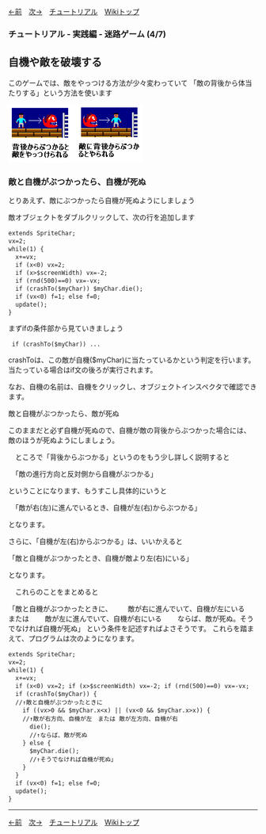 
[←前](./tr-maze03)&emsp;[次→](./tr-maze05)&emsp;[チュートリアル](./tutorial)&emsp;[Wikiトップ](./)

<title>チュートリアル - 実践編 - 迷路ゲーム (4/7) - 自機や敵を破壊する</title>

### チュートリアル - 実践編 - 迷路ゲーム (4/7)
## 自機や敵を破壊する


このゲームでは、敵をやっつける方法が少々変わっていて 「敵の背後から体当たりする」という方法を使います

![how2kill.png](./img/how2kill.png)

### 敵と自機がぶつかったら、自機が死ぬ

とりあえず、敵にぶつかったら自機が死ぬようにしましょう

敵オブジェクトをダブルクリックして、次の行を追加します

```
extends SpriteChar;
vx=2;
while(1) {
  x+=vx;
  if (x<0) vx=2;
  if (x>$screenWidth) vx=-2;
  if (rnd(500)==0) vx=-vx;
  if (crashTo($myChar)) $myChar.die();
  if (vx<0) f=1; else f=0;
  update();
}
```

まずifの条件部から見ていきましょう

```
 if (crashTo($myChar)) ...
```

crashToは、この敵が自機($myChar)に当たっているかという判定を行います。  
当たっている場合はif文の後ろが実行されます。

なお、自機の名前は、自機をクリックし、オブジェクトインスペクタで確認できます。

敵と自機がぶつかったら、敵が死ぬ

このままだと必ず自機が死ぬので、自機が敵の背後からぶつかった場合には、  
敵のほうが死ぬようにしましょう。

　ところで「背後からぶつかる」というのをもう少し詳しく説明すると

　「敵の進行方向と反対側から自機がぶつかる」

ということになります、もうすこし具体的にいうと

　「敵が右(左)に進んでいるとき、自機が左(右)からぶつかる」

となります。

さらに、「自機が左(右)からぶつかる」は、いいかえると

「敵と自機がぶつかったとき、自機が敵より左(右)にいる」

となります。

　これらのことをまとめると


「敵と自機がぶつかったときに、
　　敵が右に進んでいて、自機が左にいる　または
　　敵が左に進んでいて、自機が右にいる
　　ならば、敵が死ぬ。そうでなければ自機が死ぬ」
という条件を記述すればよさそうです。 これらを踏まえて、プログラムは次のようになります。 

```　　
extends SpriteChar;
vx=2;
while(1) {
  x+=vx;
  if (x<0) vx=2; if (x>$screenWidth) vx=-2; if (rnd(500)==0) vx=-vx;
  if (crashTo($myChar)) {
  //↑敵と自機がぶつかったときに
    if ((vx>0 && $myChar.x<x) || (vx<0 && $myChar.x>x)) {
    //↑敵が右方向、自機が左　または 敵が左方向、自機が右
      die();
      //↑ならば、敵が死ぬ
    } else {
      $myChar.die();
      //↑そうでなければ自機が死ぬ」
    }
  }
  if (vx<0) f=1; else f=0;
  update();
}
```


***

[←前](./tr-maze03)&emsp;[次→](./tr-maze05)&emsp;[チュートリアル](./tutorial)&emsp;[Wikiトップ](./)
